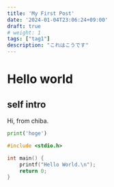 ```yaml
---
title: 'My First Post'
date: '2024-01-04T23:06:24+09:00'
draft: true
# weight: 1
tags: ["tag1"]
description: "これはこうです"
---
```


# Hello world
## self intro
Hi, from chiba.
```py
print('hoge')
```

```c {linenos=table,hl_lines=[3]}
#include <stdio.h>

int main() {
    printf("Hello World.\n");
    return 0;
}
```